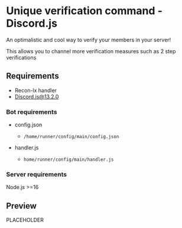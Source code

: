 # Unique verification command - Discord.js
An optimalistic and cool way to verify your members in your server!

This allows you to channel more verification measures such as 2 step verifications

## Requirements
- Recon-lx handler
- Discord.js@13.2.0

### Bot requirements
- config.json 
    - `/home/runner/config/main/config.json`

- handler.js
    - `home/runner/config/main/handler.js`

### Server requirements
Node.js >=16

## Preview
PLACEHOLDER
